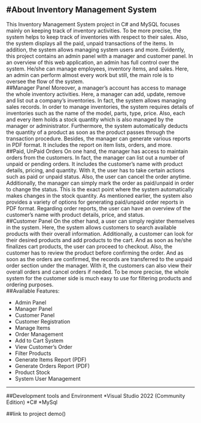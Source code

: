 #About Inventory Management System 
---
This Inventory Management System project in C# and MySQL focuses mainly on keeping track of inventory activities. To be more precise, the system helps to keep track of inventories with respect to their sales. Also, the system displays all the paid, unpaid transactions of the items. In addition, the system allows managing system users and more. Evidently, this project contains an admin panel with a manager and customer panel. In an overview of this web application, an admin has full control over the system. He/she can manage employees, inventory items, and sales. Here, an admin can perform almost every work but still, the main role is to oversee the flow of the system.
<br/>
##Manager Panel
Moreover, a manager’s account has access to manage the whole inventory activities. Here, a manager can add, update, remove and list out a company’s inventories. In fact, the system allows managing sales records. In order to manage inventories, the system requires details of inventories such as the name of the model, parts, type, price. Also, each and every item holds a stock quantity which is also managed by the manager or administrator. Furthermore, the system automatically deducts the quantity of a product as soon as the product passes through the transaction procedure. Besides, the manager can generate various reports in PDF format. It includes the report on item lists, orders, and more.
<br/>
##Paid, UnPaid Orders
On one hand, the manager has access to maintain orders from the customers. In fact, the manager can list out a number of unpaid or pending orders. It includes the customer’s name with product details, pricing, and quantity. With it, the user has to take certain actions such as paid or unpaid status. Also, the user can cancel the order anytime. Additionally, the manager can simply mark the order as paid/unpaid in order to change the status. This is the exact point where the system automatically makes changes in the stock quantity. As mentioned earlier, the system also provides a variety of options for generating paid/unpaid order reports in PDF format. Regarding order reports, the user can have an overview of the customer’s name with product details, price, and status.
<br/>
##Customer Panel
On the other hand, a user can simply register themselves in the system. Here, the system allows customers to search available products with their overall information. Additionally, a customer can look for their desired products and add products to the cart. And as soon as he/she finalizes cart products, the user can proceed to checkout. Also, the customer has to review the product before confirming the order. And as soon as the orders are confirmed, the records are transferred to the unpaid order section under the manager. With it, the customers can also view their overall orders and cancel orders if needed. To be more precise, the whole system for the customer side is much easy to use for filtering products and ordering purposes.
<br/>
##Available Features:
* Admin Panel
* Manager Panel
* Customer Panel
* Customer Registration
* Manage Items
* Order Management
* Add to Cart System
* View Customer’s Order
* Filter Products
* Generate Items Report (PDF)
* Generate Orders Report (PDF)
* Product Stock
* System User Management
---

##Development tools and Environment
*Visual Studio 2022 (Community Edition)
*C#
*MySql

##link to project demo()



